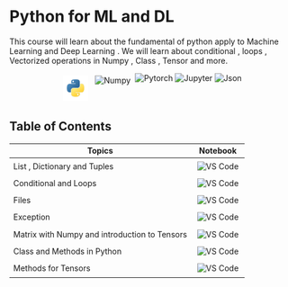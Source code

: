# Python for ML and DL

This course will learn about the fundamental of python apply to Machine Learning and Deep Learning . We will learn about  conditional , loops , Vectorized operations in Numpy , Class , Tensor and more. 

<p align="center">
<img src="https://raw.githubusercontent.com/github/explore/80688e429a7d4ef2fca1e82350fe8e3517d3494d/topics/python/python.png" alt="Python" height="45em" style="vertical-align:top; margin:4px">

<img src="https://www.vectorlogo.zone/logos/numpy/numpy-icon.svg" alt="Numpy" height="40em" style="vertical-align:top; margin:4px">

<img src="https://www.vectorlogo.zone/logos/pytorch/pytorch-icon.svg" alt="Pytorch" height="40em">

<img src="https://www.vectorlogo.zone/logos/jupyter/jupyter-icon.svg" alt="Jupyter" height="40em">

<img src="https://www.vectorlogo.zone/logos/json/json-icon.svg" alt="Json" height="40em">
</p>

## Table of Contents

 Topics | Notebook 
--|--
List  ,  Dictionary and Tuples  |<img src="https://www.vectorlogo.zone/logos/jupyter/jupyter-icon.svg" alt="VS Code" height="40" style="vertical-align:top; margin:4px">
 Conditional and Loops | <img src="https://www.vectorlogo.zone/logos/jupyter/jupyter-icon.svg" alt="VS Code" height="40" style="vertical-align:top; margin:4px">
Files |  <img src="https://www.vectorlogo.zone/logos/jupyter/jupyter-icon.svg" alt="VS Code" height="40" style="vertical-align:top; margin:4px">
Exception |  <img src="https://www.vectorlogo.zone/logos/jupyter/jupyter-icon.svg" alt="VS Code" height="40" style="vertical-align:top; margin:4px">
Matrix with Numpy and introduction to Tensors |  <img src="https://www.vectorlogo.zone/logos/jupyter/jupyter-icon.svg" alt="VS Code" height="40" style="vertical-align:top; margin:4px">
Class and Methods in Python | <img src="https://www.vectorlogo.zone/logos/jupyter/jupyter-icon.svg" alt="VS Code" height="40" style="vertical-align:top; margin:4px">
Methods for Tensors | <img src="https://www.vectorlogo.zone/logos/jupyter/jupyter-icon.svg" alt="VS Code" height="40" style="vertical-align:top; margin:4px">